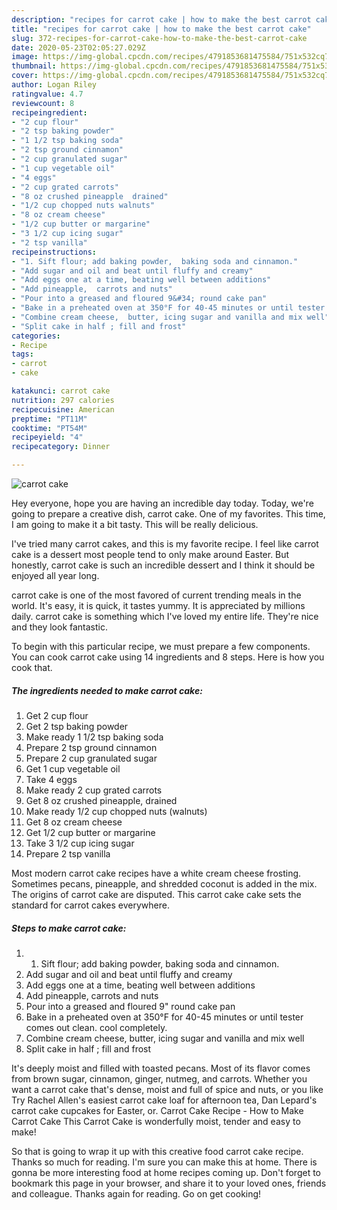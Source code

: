 ```yaml
---
description: "recipes for carrot cake | how to make the best carrot cake"
title: "recipes for carrot cake | how to make the best carrot cake"
slug: 372-recipes-for-carrot-cake-how-to-make-the-best-carrot-cake
date: 2020-05-23T02:05:27.029Z
image: https://img-global.cpcdn.com/recipes/4791853681475584/751x532cq70/carrot-cake-recipe-main-photo.jpg
thumbnail: https://img-global.cpcdn.com/recipes/4791853681475584/751x532cq70/carrot-cake-recipe-main-photo.jpg
cover: https://img-global.cpcdn.com/recipes/4791853681475584/751x532cq70/carrot-cake-recipe-main-photo.jpg
author: Logan Riley
ratingvalue: 4.7
reviewcount: 8
recipeingredient:
- "2 cup flour"
- "2 tsp baking powder"
- "1 1/2 tsp baking soda"
- "2 tsp ground cinnamon"
- "2 cup granulated sugar"
- "1 cup vegetable oil"
- "4 eggs"
- "2 cup grated carrots"
- "8 oz crushed pineapple  drained"
- "1/2 cup chopped nuts walnuts"
- "8 oz cream cheese"
- "1/2 cup butter or margarine"
- "3 1/2 cup icing sugar"
- "2 tsp vanilla"
recipeinstructions:
- "1. Sift flour; add baking powder,  baking soda and cinnamon."
- "Add sugar and oil and beat until fluffy and creamy"
- "Add eggs one at a time, beating well between additions"
- "Add pineapple,  carrots and nuts"
- "Pour into a greased and floured 9&#34; round cake pan"
- "Bake in a preheated oven at 350°F for 40-45 minutes or until tester comes out clean.  cool completely."
- "Combine cream cheese,  butter, icing sugar and vanilla and mix well"
- "Split cake in half ; fill and frost"
categories:
- Recipe
tags:
- carrot
- cake

katakunci: carrot cake 
nutrition: 297 calories
recipecuisine: American
preptime: "PT11M"
cooktime: "PT54M"
recipeyield: "4"
recipecategory: Dinner

---
```



![carrot cake](https://img-global.cpcdn.com/recipes/4791853681475584/751x532cq70/carrot-cake-recipe-main-photo.jpg)

Hey everyone, hope you are having an incredible day today. Today, we're going to prepare a creative dish, carrot cake. One of my favorites. This time, I am going to make it a bit tasty. This will be really delicious.

I&#39;ve tried many carrot cakes, and this is my favorite recipe. I feel like carrot cake is a dessert most people tend to only make around Easter. But honestly, carrot cake is such an incredible dessert and I think it should be enjoyed all year long.

carrot cake is one of the most favored of current trending meals in the world. It's easy, it is quick, it tastes yummy. It is appreciated by millions daily. carrot cake is something which I've loved my entire life. They're nice and they look fantastic.


To begin with this particular recipe, we must prepare a few components. You can cook carrot cake using 14 ingredients and 8 steps. Here is how you cook that.

<!--inarticleads1-->

##### The ingredients needed to make carrot cake:

1. Get 2 cup flour
1. Get 2 tsp baking powder
1. Make ready 1 1/2 tsp baking soda
1. Prepare 2 tsp ground cinnamon
1. Prepare 2 cup granulated sugar
1. Get 1 cup vegetable oil
1. Take 4 eggs
1. Make ready 2 cup grated carrots
1. Get 8 oz crushed pineapple,  drained
1. Make ready 1/2 cup chopped nuts (walnuts)
1. Get 8 oz cream cheese
1. Get 1/2 cup butter or margarine
1. Take 3 1/2 cup icing sugar
1. Prepare 2 tsp vanilla


Most modern carrot cake recipes have a white cream cheese frosting. Sometimes pecans, pineapple, and shredded coconut is added in the mix. The origins of carrot cake are disputed. This carrot cake cake sets the standard for carrot cakes everywhere. 

<!--inarticleads2-->

##### Steps to make carrot cake:

1. 1. Sift flour; add baking powder,  baking soda and cinnamon.
1. Add sugar and oil and beat until fluffy and creamy
1. Add eggs one at a time, beating well between additions
1. Add pineapple,  carrots and nuts
1. Pour into a greased and floured 9&#34; round cake pan
1. Bake in a preheated oven at 350°F for 40-45 minutes or until tester comes out clean.  cool completely.
1. Combine cream cheese,  butter, icing sugar and vanilla and mix well
1. Split cake in half ; fill and frost


It&#39;s deeply moist and filled with toasted pecans. Most of its flavor comes from brown sugar, cinnamon, ginger, nutmeg, and carrots. Whether you want a carrot cake that&#39;s dense, moist and full of spice and nuts, or you like Try Rachel Allen&#39;s easiest carrot cake loaf for afternoon tea, Dan Lepard&#39;s carrot cake cupcakes for Easter, or. Carrot Cake Recipe - How to Make Carrot Cake This Carrot Cake is wonderfully moist, tender and easy to make! 

So that is going to wrap it up with this creative food carrot cake recipe. Thanks so much for reading. I'm sure you can make this at home. There is gonna be more interesting food at home recipes coming up. Don't forget to bookmark this page in your browser, and share it to your loved ones, friends and colleague. Thanks again for reading. Go on get cooking!
